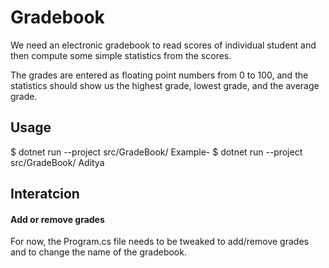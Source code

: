 # Gradebook

We need an electronic gradebook to read scores of individual student and then compute some simple statistics from the scores. 

The grades are entered as floating point numbers from 0 to 100, and the statistics should show us the highest grade, lowest grade, and the average grade. 

## Usage
$ dotnet run --project src/GradeBook/ <Usename>
Example-
$ dotnet run --project src/GradeBook/ Aditya

## Interatcion
#### Add or remove grades
For now, the Program.cs file needs to be tweaked to add/remove grades and to change the name of the gradebook. 